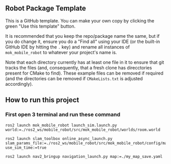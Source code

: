 ## Robot Package Template

This is a GitHub template. You can make your own copy by clicking the green "Use this template" button.

It is recommended that you keep the repo/package name the same, but if you do change it, ensure you do a "Find all" using your IDE (or the built-in GitHub IDE by hitting the `.` key) and rename all instances of `mok_mobile_robot` to whatever your project's name is.

Note that each directory currently has at least one file in it to ensure that git tracks the files (and, consequently, that a fresh clone has direcctories present for CMake to find). These example files can be removed if required (and the directories can be removed if `CMakeLists.txt` is adjusted accordingly).

## How to run this project

### First open 3 terminal and run these command

```
ros2 launch mok_mobile_robot launch_sim.launch.py world:=./ros2_ws/mobile_robot/src/mok_mobile_robot/worlds/room.world 
```

```
ros2 launch slam_toolbox online_async_launch.py slam_params_file:=./ros2_ws/mobile_robot/src/mok_mobile_robot/config/mapper_params_online_async_local.yaml use_sim_time:=true
```

```
ros2 launch nav2_bringup navigation_launch.py map:=./my_map_save.yaml

```